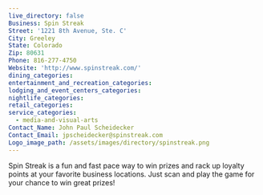 ```yaml
---
live_directory: false
Business: Spin Streak
Street: '1221 8th Avenue, Ste. C'
City: Greeley
State: Colorado
Zip: 80631
Phone: 816-277-4750
Website: 'http://www.spinstreak.com/'
dining_categories:
entertainment_and_recreation_categories:
lodging_and_event_centers_categories:
nightlife_categories:
retail_categories:
service_categories:
  - media-and-visual-arts
Contact_Name: John Paul Scheidecker
Contact_Email: jpscheidecker@spinstreak.com
Logo_image_path: /assets/images/directory/spinstreak.png
---
```



Spin Streak is a fun and fast pace way to win prizes and rack up loyalty points at your favorite business locations. Just scan and play the game for your chance to win great prizes!